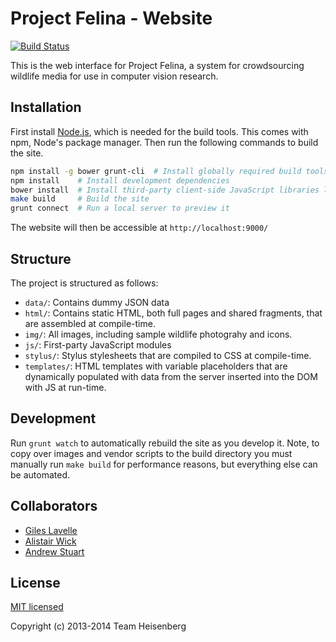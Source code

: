 # Project Felina - Website

[![Build Status](https://travis-ci.org/felina/web.png?branch=master)](https://travis-ci.org/felina/web)

This is the web interface for Project Felina, a system for crowdsourcing wildlife media for use in computer vision research.

## Installation

First install [Node.js](http://nodejs.org/), which is needed for the build tools. This comes with npm, Node's package manager. Then run the following commands to build the site.

```bash
npm install -g bower grunt-cli  # Install globally required build tools
npm install    # Install development dependencies
bower install  # Install third-party client-side JavaScript libraries like jQuery
make build     # Build the site
grunt connect  # Run a local server to preview it
```

The website will then be accessible at `http://localhost:9000/`

## Structure

The project is structured as follows:

- `data/`: Contains dummy JSON data
- `html/`: Contains static HTML, both full pages and shared fragments, that are assembled at compile-time.
- `img/`: All images, including sample wildlife photograhy and icons.
- `js/`: First-party JavaScript modules
- `stylus/`: Stylus stylesheets that are compiled to CSS at compile-time.
- `templates/`: HTML templates with variable placeholders that are dynamically populated with data from the server inserted into the DOM with JS at run-time.

## Development

Run `grunt watch` to automatically rebuild the site as you develop it. Note, to copy over images and vendor scripts to the build directory you must manually run `make build` for performance reasons, but everything else can be automated.

## Collaborators

- [Giles Lavelle](https://github.com/lavelle)
- [Alistair Wick](https://github.com/Wacov)
- [Andrew Stuart](https://github.com/narayn60)

## License

[MIT licensed](https://github.com/felina/web/blob/master/LICENSE)

Copyright (c) 2013-2014 Team Heisenberg

